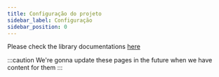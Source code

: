 ```yaml
---
title: Configuração do projeto
sidebar_label: Configuração
sidebar_position: 0
---
```


Please check the library documentations [here](https://binary-com.github.io/python-deriv-api/)

:::caution
We're gonna update these pages in the future when we have content for them
:::
